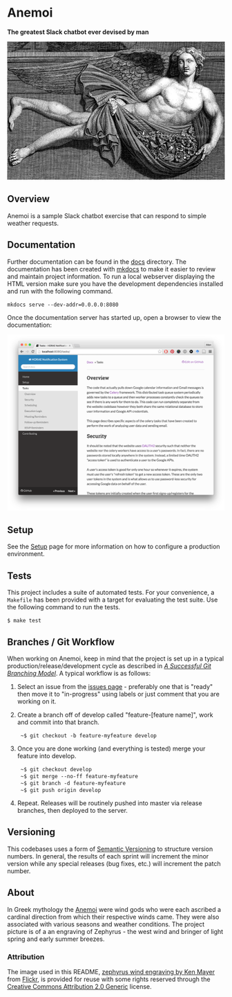 # Anemoi

**The greatest Slack chatbot ever devised by man**

[![zephyrus wind engraving by Ken Mayer](docs/images/readme-anemoi.jpg)](https://en.wikipedia.org/wiki/Anemoi)

## Overview

Anemoi is a sample Slack chatbot exercise that can respond to simple weather requests.  

## Documentation

Further documentation can be found in the [docs](https://github.com/looselycoupled/anemoi/tree/master/docs) directory.  The documentation has been created with [mkdocs](http://www.mkdocs.org/) to make it easier to review and maintain project information.  To run a local webserver displaying the HTML version make sure you have the development dependencies installed and run with the following command.

    mkdocs serve --dev-addr=0.0.0.0:8080


Once the documentation server has started up, open a browser to view the documentation:

<img src="docs/images/docs-screenshot.png" alt="Drawing" style="width: 600px;"/>


## Setup

See the [Setup](https://github.com/looselycoupled/anemoi/tree/master/docs/setup.md) page for more information on how to configure a production environment.

## Tests

This project includes a suite of automated tests.  For your convenience, a `Makefile` has been provided with a target for evaluating the test suite.  Use the following command to run the tests.

    $ make test


## Branches / Git Workflow

When working on Anemoi, keep in mind that the project is set up in a typical production/release/development cycle as described in _[A Successful Git Branching Model](http://nvie.com/posts/a-successful-git-branching-model/)_. A typical workflow is as follows:

1. Select an issue from the [issues page](https://github.com/looselycoupled/anemoi/issues) - preferably one that is "ready" then move it to "in-progress" using labels or just comment that you are working on it.

2. Create a branch off of develop called "feature-[feature name]", work and commit into that branch.

        ~$ git checkout -b feature-myfeature develop

3. Once you are done working (and everything is tested) merge your feature into develop.

        ~$ git checkout develop
        ~$ git merge --no-ff feature-myfeature
        ~$ git branch -d feature-myfeature
        ~$ git push origin develop

4. Repeat. Releases will be routinely pushed into master via release branches, then deployed to the server.

## Versioning

This codebases uses a form of [Semantic Versioning](http://semver.org/) to structure version numbers.  In general, the results of each sprint will increment the minor version while any special releases (bug fixes, etc.) will increment the patch number.

## About

In Greek mythology the [Anemoi](https://en.wikipedia.org/wiki/Anemoi) were wind gods who were each ascribed a cardinal direction from which their respective winds came.  They were also associated with various seasons and weather conditions.  The project picture is of a an engraving of Zephyrus - the west wind and bringer of light spring and early summer breezes.

### Attribution

The image used in this README, [zephyrus wind engraving by Ken Mayer](https://www.flickr.com/photos/ken_mayer/4149824777) from [Flickr](https://www.flickr.com/), is provided for reuse with some rights reserved through the [Creative Commons Attribution 2.0 Generic](https://creativecommons.org/licenses/by/2.0/) license.
